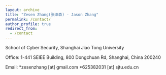```yaml
---
layout: archive
title: "Zesen Zhang(张泽森) - Jason Zhang"
permalink: /contact/
author_profile: true
redirect_from:
  - /contact
---
```

School of Cyber Security, Shanghai Jiao Tong University

Office: 1-441 SEIEE Building, 800 Dongchuan Rd, Shanghai, China 200240

Email: 
*zesenzhang [at] gmail.com
*625382031 [at] sjtu.edu.cn

